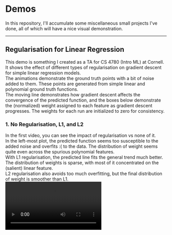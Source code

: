 # Demos

In this repository, I'll accumulate some miscellaneous small projects I've done, all of which will have a nice visual demonstration.

---

## Regularisation for Linear Regression

This demo is something I created as a TA for CS 4780 (Intro ML) at Cornell. It shows the effect of different types of regularisation on gradient descent for simple linear regression models.  
The animations demonstrate the ground truth points with a bit of noise added to them. These points are generated from simple linear and polynomial ground truth functions.  
The moving line demonstrates how gradient descent affects the convergence of the predicted function, and the boxes below demonstrate the (normalized) weight assigned to each feature as gradient descent progresses. The weights for each run are initialized to zero for consistency. 

### 1. No Regularisation, L1, and L2

In the first video, you can see the impact of regularisation vs none of it.  
In the left-most plot, the predicted function seems too susceptible to the added noise and overfits :( to the data. The distribution of weight seems quite even across the spurious polynomial features.  
With L1 regularisation, the predicted line fits the general trend much better. The distribution of weights is sparse, with most of it concentrated on the (salient) linear feature.  
L2 regularisation also avoids too much overfitting, but the final distribution of weight is smoother than L1.  
![No reg, L1 reg, L2 reg](./regularisation/animations/animation_3reg.mp4)
